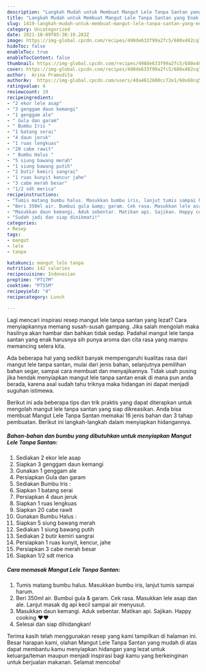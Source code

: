 ```yaml
---
description: "Langkah Mudah untuk Membuat Mangut Lele Tanpa Santan yang Enak Banget"
title: "Langkah Mudah untuk Membuat Mangut Lele Tanpa Santan yang Enak Banget"
slug: 1419-langkah-mudah-untuk-membuat-mangut-lele-tanpa-santan-yang-enak-banget
category: Uncategorized
date: 2021-10-09T05:30:19.283Z
image: https://img-global.cpcdn.com/recipes/498de633f99a2fc5/680x482cq70/mangut-lele-tanpa-santan-foto-resep-utama.jpg
hideToc: false
enableToc: true
enableTocContent: false
thumbnail: https://img-global.cpcdn.com/recipes/498de633f99a2fc5/680x482cq70/mangut-lele-tanpa-santan-foto-resep-utama.jpg
cover: https://img-global.cpcdn.com/recipes/498de633f99a2fc5/680x482cq70/mangut-lele-tanpa-santan-foto-resep-utama.jpg
author:  Arina Pramudita
authorAv:  https://img-global.cpcdn.com/users/40a4612600cc72e1/60x60cq50/avatar.jpg
ratingvalue: 4
reviewcount: 19
recipeingredient:
- "2 ekor lele asap"
- "3 genggam daun kemangi"
- "1 genggam ale"
- " Gula dan garam"
- " Bumbu Iris "
- "1 batang serai"
- "4 daun jeruk"
- "1 ruas lengkuas"
- "20 cabe rawit"
- " Bumbu Halus "
- "5 siung bawang merah"
- "1 siung bawang putih"
- "2 butir kemiri sangrai"
- "1 ruas kunyit kencur jahe"
- "3 cabe merah besar"
- "1/2 sdt merica"
recipeinstructions:
- "Tumis matang bumbu halus. Masukkan bumbu iris, lanjut tumis sampai harum."
- "Beri 350ml air. Bumbui gula &amp; garam. Cek rasa. Masukkan lele asap dan ale. Lanjut masak dg api kecil sampai air menyusut."
- "Masukkan daun kemangi. Aduk sebentar. Matikan api. Sajikan. Happy cooking ❤❤"
- "Sudah jadi dan siap dinikmati!"
categories:
- Resep
tags:
- mangut
- lele
- tanpa

katakunci: mangut lele tanpa 
nutrition: 142 calories
recipecuisine: Indonesian
preptime: "PT17M"
cooktime: "PT55M"
recipeyield: "4"
recipecategory: Lunch

---
```



Lagi mencari inspirasi resep mangut lele tanpa santan yang lezat? Cara menyiapkannya memang susah-susah gampang. Jika salah mengolah maka hasilnya akan hambar dan bahkan tidak sedap. Padahal mangut lele tanpa santan yang enak harusnya sih punya aroma dan cita rasa yang mampu memancing selera kita.


Ada beberapa hal yang sedikit banyak mempengaruhi kualitas rasa dari mangut lele tanpa santan, mulai dari jenis bahan, selanjutnya pemilihan bahan segar, sampai cara membuat dan menyajikannya. Tidak usah pusing jika hendak menyiapkan mangut lele tanpa santan enak di mana pun anda berada, karena asal sudah tahu triknya maka hidangan ini dapat menjadi suguhan istimewa.




Berikut ini ada beberapa tips dan trik praktis yang dapat diterapkan untuk mengolah mangut lele tanpa santan yang siap dikreasikan. Anda bisa membuat Mangut Lele Tanpa Santan memakai 16 jenis bahan dan 3 tahap pembuatan. Berikut ini langkah-langkah dalam menyiapkan hidangannya.

<!--inarticleads1-->

##### Bahan-bahan dan bumbu yang dibutuhkan untuk menyiapkan Mangut Lele Tanpa Santan:

1. Sediakan 2 ekor lele asap
1. Siapkan 3 genggam daun kemangi
1. Gunakan 1 genggam ale
1. Persiapkan  Gula dan garam
1. Sediakan  Bumbu Iris :
1. Siapkan 1 batang serai
1. Persiapkan 4 daun jeruk
1. Siapkan 1 ruas lengkuas
1. Siapkan 20 cabe rawit
1. Gunakan  Bumbu Halus :
1. Siapkan 5 siung bawang merah
1. Sediakan 1 siung bawang putih
1. Sediakan 2 butir kemiri sangrai
1. Persiapkan 1 ruas kunyit, kencur, jahe
1. Persiapkan 3 cabe merah besar
1. Siapkan 1/2 sdt merica




<!--inarticleads2-->

##### Cara memasak Mangut Lele Tanpa Santan:

1. Tumis matang bumbu halus. Masukkan bumbu iris, lanjut tumis sampai harum.
1. Beri 350ml air. Bumbui gula &amp; garam. Cek rasa. Masukkan lele asap dan ale. Lanjut masak dg api kecil sampai air menyusut.
1. Masukkan daun kemangi. Aduk sebentar. Matikan api. Sajikan. Happy cooking ❤❤
1. Selesai dan siap dihidangkan!



Terima kasih telah menggunakan resep yang kami tampilkan di halaman ini. Besar harapan kami, olahan Mangut Lele Tanpa Santan yang mudah di atas dapat membantu kamu menyiapkan hidangan yang lezat untuk keluarga/teman maupun menjadi inspirasi bagi kamu yang berkeinginan untuk berjualan makanan. Selamat mencoba!
